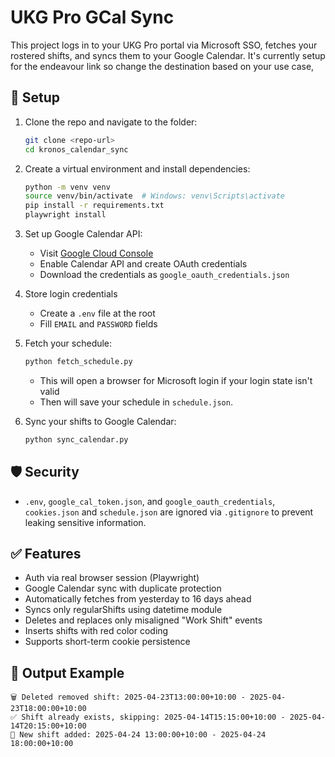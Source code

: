# UKG Pro GCal Sync

This project logs in to your UKG Pro portal via Microsoft SSO, fetches your rostered shifts, and syncs them to your Google Calendar. It's currently setup for the endeavour link so change the destination based on your use case,

## 🔧 Setup

1. Clone the repo and navigate to the folder:

   ```bash
   git clone <repo-url>
   cd kronos_calendar_sync
   ```

2. Create a virtual environment and install dependencies:

   ```bash
   python -m venv venv
   source venv/bin/activate  # Windows: venv\Scripts\activate
   pip install -r requirements.txt
   playwright install
   ```

3. Set up Google Calendar API:

   - Visit [Google Cloud Console](https://console.cloud.google.com/)
   - Enable Calendar API and create OAuth credentials
   - Download the credentials as `google_oauth_credentials.json`

4. Store login credentials

   - Create a `.env` file at the root
   - Fill `EMAIL` and `PASSWORD` fields

5. Fetch your schedule:

   ```bash
   python fetch_schedule.py
   ```

   - This will open a browser for Microsoft login if your login state isn't valid
   - Then will save your schedule in `schedule.json`.

6. Sync your shifts to Google Calendar:
   ```bash
   python sync_calendar.py
   ```

## 🛡️ Security

- `.env`, `google_cal_token.json`, and `google_oauth_credentials`, `cookies.json` and `schedule.json` are ignored via `.gitignore` to prevent leaking sensitive information.

## ✅ Features

- Auth via real browser session (Playwright)
- Google Calendar sync with duplicate protection
- Automatically fetches from yesterday to 16 days ahead
- Syncs only regularShifts using datetime module
- Deletes and replaces only misaligned "Work Shift" events
- Inserts shifts with red color coding
- Supports short-term cookie persistence

## 📅 Output Example

```
🗑️ Deleted removed shift: 2025-04-23T13:00:00+10:00 - 2025-04-23T18:00:00+10:00
✅ Shift already exists, skipping: 2025-04-14T15:15:00+10:00 - 2025-04-14T20:15:00+10:00
📅 New shift added: 2025-04-24 13:00:00+10:00 - 2025-04-24 18:00:00+10:00
```
